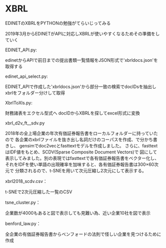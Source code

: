 # XBRL

EDINETのXBRLをPYTHONの勉強がてらいじってみる

2019年3月からEDINETがAPIに対応しXBRLが使いやすくなるためその準備をしていく

EDINET_API.py: 

edinetからAPIで前日までの提出書類一覧情報をJSON形式で'xbrldocs.json'を取得する

edinet_api_select.py: 

EDINET_APIで作成した'xbrldocs.json'から部分一致の検索でdocIDsを抽出しxbrlをフォルダー分けして取得

XbrlToXls.py:

財務諸表をエクセル型式へ
docIDからXBRLを探してexcel形式に変換

xbrl_d2v_ft__sdv.py

2018年の全上場企業の年次有価証券報告書をローカルフォルダーに持っていたので
各企業のxbrlファイルを抜き出し名詞だけのコーパスを作成、で分かち書きし、
gensimでdoc2vecとfasttextモデルを作成しました。
さらに、fasttextはIDF値をもとめ、SCDV(Sparse Composite Document Vectors)で
図にして表示してみました。別の表現ではfasttextで各有価証券報告書をベクター化し、
それをIDFを使い単語の出現確率を加味すると、各有価証券報告書は300×60次元で
分類されるので、t-SNEを用いて次元圧縮し2次元にして表示する。

xbrl2018_scdv.csv：

t-SNEで2次元圧縮した一覧のCSV

tsne_cluster.py：

企業数が4000もあると図で表示しても見難い為、近い企業10社を図で表示

benford_law.py：

全企業の有価証券報告書からベンフォードの法則で怪しい企業を見つけるために作成


